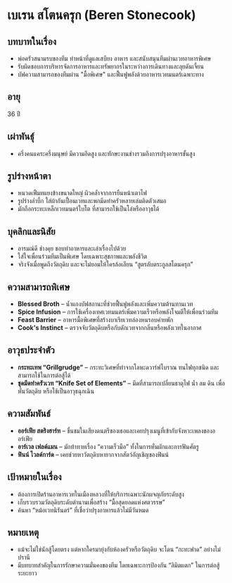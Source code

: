 # เบเรน สโตนครุก (Beren Stonecook)

## บทบาทในเรื่อง
- พ่อครัวสนามรบของทีม ทำหน้าที่ดูแลเสบียง อาหาร และสนับสนุนทีมผ่านเวทอาหารพิเศษ
- รับผิดชอบการบริหารจัดการอาหารและทรัพยากรในระหว่างการเดินทางและลุยดันเจี้ยน
- บัฟความสามารถของทีมผ่าน "มื้อพิเศษ" และฟื้นฟูพลังด้วยอาหารเวทมนตร์เฉพาะทาง

## อายุ
36 ปี

## เผ่าพันธุ์
- ครึ่งคนแคระครึ่งมนุษย์ มีความอึดสูง และทักษะงานช่างรวมถึงการปรุงอาหารขั้นสูง

## รูปร่างหน้าตา
- หนวดเฟิ้มทแยงข้างขนาดใหญ่ ผิวคล้ำจากการยืนหน้าเตาไฟ
- รูปร่างล่ำบึ้ก ใส่ผ้ากันเปื้อนเวทและพกมีดทำครัวหลายเล่มติดตัวเสมอ
- มักถือกระทะเหล็กเวทมนตร์ใบโต ที่สามารถใช้เป็นโล่หรืออาวุธได้

## บุคลิกและนิสัย
- อารมณ์ดี ช่างคุย ชอบทำอาหารและเล่าเรื่องไปด้วย
- ใส่ใจเพื่อนร่วมทีมเป็นพิเศษ โดยเฉพาะสุขภาพและพลังชีวิต
- จริงจังเมื่อพูดถึงวัตถุดิบ และจะไม่ยอมให้ใครล้อเลียน “สูตรลับตระกูลสโตนครุก”

## ความสามารถพิเศษ
- **Blessed Broth** – น้ำแกงบัฟสถานะที่ช่วยฟื้นฟูพลังและเพิ่มความต้านทานเวท
- **Spice Infusion** – การใช้เครื่องเทศเวทมนตร์เพิ่มความเร็วหรือพลังโจมตีให้เพื่อนร่วมทีม
- **Feast Barrier** – อาหารมื้อพิเศษที่สร้างบาเรียเวทล่องหนรอบค่ายพัก
- **Cook's Instinct** – ตรวจจับวัตถุดิบหรือกับดักเวทจากกลิ่นหรือพลังเวทในอากาศ

## อาวุธประจำตัว
- **กระทะเทพ “Grillgrudge”** – กระทะวิเศษที่ทำจากโลหะดวาร์ฟโบราณ ทนไฟทุกชนิด และสามารถใช้ในการต่อสู้ได้
- **ชุดมีดทำครัวเวท “Knife Set of Elements”** – มีดที่สามารถเปลี่ยนธาตุไฟ น้ำ ลม ดิน เพื่อหั่นวัตถุดิบ หรือใช้เป็นอาวุธฉุกเฉิน

## ความสัมพันธ์
- **ออร์เฟีย สตริงฮาร์ท** – ชื่นชมในเสียงดนตรีของเธอและเคยปรุงเมนูที่เข้ากับจังหวะเพลงของออร์เฟีย
- **อาร์เวล เฟลด์แมน** – มักท้าทายเรื่อง “ความเร็วมือ” ทั้งในการหั่นผักและการฟันศัตรู
- **ฟินน์ ไวลด์การ์ด** – เคยช่วยหาวัตถุดิบหายากจากสัตว์อัญเชิญของฟินน์

## เป้าหมายในเรื่อง
- ต้องการเปิดร้านอาหารเวทในเมืองหลวงที่ให้บริการเฉพาะนักผจญภัยระดับสูง
- เก็บรวบรวมวัตถุดิบระดับตำนานเพื่อสร้าง “มื้อสุดยอดแห่งศตวรรษ”
- ค้นหา “หม้อเวทนิรันดร์” ที่เชื่อว่าปรุงอาหารแล้วไม่มีวันหมด

## หมายเหตุ
- แม้จะไม่ใช่นักสู้โดยตรง แต่หากใครมายุ่งกับห้องครัวหรือวัตถุดิบ จะโดน “กะทะฟาด” อย่างไม่ปรานี
- มีบทบาทสำคัญในการรักษาความมั่นคงของทีม โดยเฉพาะการป้องกัน “ลิมิตแตก” ในการต่อสู้ระยะยาว